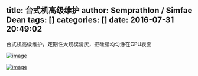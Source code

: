 title: 台式机高级维护
author: Semprathlon / Simfae Dean
tags: []
categories: []
date: 2016-07-31 20:49:02
---
台式机高级维护，定期性大规模清灰，把硅脂均匀涂在CPU表面


<a href="https://blog.semprathlon.net/blog/uploads/2016/07/img_20160731_170145-1.jpg"><img title="IMG_20160731_170145.jpg" class="alignnone size-full"  alt="image" src="https://blog.semprathlon.net/blog/uploads/2016/07/img_20160731_170145-1.jpg" /></a>



<a href="https://blog.semprathlon.net/blog/uploads/2016/07/img_20160731_172317.jpg"><img title="IMG_20160731_172317.jpg" class="alignnone size-full"  alt="image" src="https://blog.semprathlon.net/blog/uploads/2016/07/img_20160731_172317.jpg" /></a>